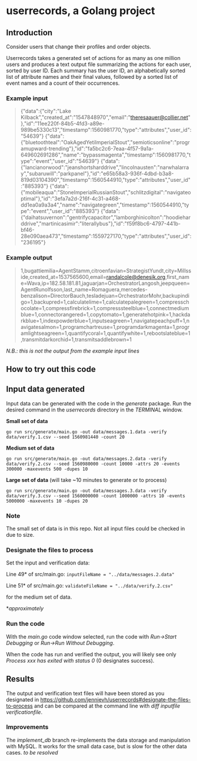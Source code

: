 # userrecords, a Golang project

## Introduction
Consider users that change their profiles and order objects. 

Userrecords takes a generated set of actions for as many as one million users
and produces a text output file summarizing the actions for each user, sorted
by user ID. Each summary has the user ID, an alphabetically sorted list 
of attribute names and their final values, followed by a sorted list 
of event names and a count of their occurrences.

### Example input
> {"data":{"city":"Lake Kilback","created_at":"1547848970","email":"theresaauer@collier.net"},"id":"11ee220f-84b5-4fd3-a89e-989be5330c13","timestamp":1560981770,"type":"attributes","user_id":"54639"}
>{"data":{"bluetoothteal":"OakAgedYetiImperialStout","semioticsonline":"programupward-trending"},"id":"fa5bc2c6-7eaa-4f57-9a1a-649602691286","name":"bypassmagenta","timestamp":1560981770,"type":"event","user_id":"54639"}
>{"data":{"lancianorwood":"jeanshortsharddrive","lincolnausten":"narwhalarray","subaruwill":"parkpanel"},"id":"e65b58a3-936f-4dbd-b3a8-819d03104390","timestamp":1560544910,"type":"attributes","user_id":"885393"}
>{"data":{"mobileaqua":"StoneImperialRussianStout","schlitzdigital":"navigateoptimal"},"id":"3efa7a2d-216f-4c31-a468-dd1ea0a9a3a4","name":"navigategreen","timestamp":1560544910,"type":"event","user_id":"885393"}
>{"data":{"daihatsuvernon":"gentrifycapacitor","lamborghinicolton":"hoodieharddrive","martinicasimir":"literallybus"},"id":"f59f8bc6-4797-441b-bf46-28e090aea473","timestamp":1559727170,"type":"attributes","user_id":"236195"}

### Example output
>1,bugattiemilia=AgentStamm,citroenfavian=StrategistYundt,city=Millsside,created_at=1537565600,email=randalcole@denesik.org,first_name=Wava,ip=182.58.181.81,jaguarjan=OrchestratorLangosh,jeepqueen=AgentRunolfsson,last_name=Romaguera,mercedes-benzalison=DirectorBauch,tesladejuan=OrchestratorMohr,backupindigo=1,backupred=1,calculatelime=1,calculatepalegreen=1,compresschocolate=1,compressfirebrick=1,compresssteelblue=1,connectmediumblue=1,connectorangered=1,copytomato=1,generatehotpink=1,hackdarkblue=1,indexpowderblue=1,inputseagreen=1,navigatepeachpuff=1,navigatesalmon=1,programchartreuse=1,programdarkmagenta=1,programlightseagreen=1,quantifycoral=1,quantifywhite=1,rebootslateblue=1,transmitdarkorchid=1,transmitsaddlebrown=1

*N.B.: this is not the output from the example input lines*

## How to try out this code

## Input data generated
Input data can be generated with the code in the *generate* package. Run the desired command
in the *userrecords* directory in the *TERMINAL* window.

**Small set of data**

`go run src/generate/main.go -out data/messages.1.data -verify data/verify.1.csv --seed 1560981440 -count 20`

**Medium set of data**

`go run src/generate/main.go -out data/messages.2.data -verify data/verify.2.csv --seed 1560980000 -count 10000 -attrs 20 -events 300000 -maxevents 500 -dupes 10`

**Large set of data** (will take ~10 minutes to generate or to process)

`go run src/generate/main.go -out data/messages.3.data -verify data/verify.3.csv --seed 1560000000 -count 1000000 -attrs 10 -events 5000000 -maxevents 10 -dupes 20`

### Note
The small set of data is in this repo. Not all input files could be checked in due to size.

### Designate the files to process
Set the input and verification data:

Line 49\* of src/main.go: `inputFileName = "../data/messages.2.data"`

Line 51\* of src/main.go: `validateFileName = "../data/verify.2.csv"`

for the medium set of data.

\**approximately*

### Run the code
With the *main.go* code window selected, run the code with *Run->Start Debugging* or *Run->Run Without Debugging*.

When the code has run and verified the output, you will likely see only *Process xxx has exited with status 0* (0 designates success).

## Results
The output and verification text files will have been stored as you designated in https://github.com/jennievh/userrecords#designate-the-files-to-process and can be compared at the command line with *diff inputfile verificationfile*.

### Improvements
The *implement_db* branch re-implements the data storage and manipulation with MySQL. It works for the 
small data case, but is slow for the other data cases. *to be resolved*